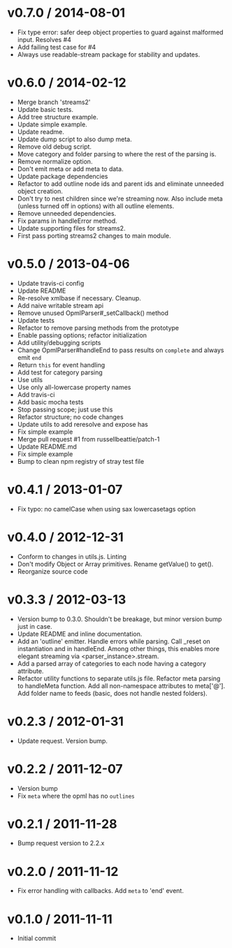 
v0.7.0 / 2014-08-01
==================

 * Fix type error: safer deep object properties to guard against malformed input. Resolves #4
 * Add failing test case for #4
 * Always use readable-stream package for stability and updates.

v0.6.0 / 2014-02-12
==================

 * Merge branch 'streams2'
 * Update basic tests.
 * Add tree structure example.
 * Update simple example.
 * Update readme.
 * Update dump script to also dump meta.
 * Remove old debug script.
 * Move category and folder parsing to where the rest of the parsing is.
 * Remove normalize option.
 * Don't emit meta or add meta to data.
 * Update package dependencies
 * Refactor to add outline node ids and parent ids and eliminate unneeded object creation.
 * Don't try to nest children since we're streaming now. Also include meta (unless turned off in options) with all outline elements.
 * Remove unneeded dependencies.
 * Fix params in handleError method.
 * Update supporting files for streams2.
 * First pass porting streams2 changes to main module.

v0.5.0 / 2013-04-06
==================

  * Update travis-ci config
  * Update README
  * Re-resolve xmlbase if necessary. Cleanup.
  * Add naive writable stream api
  * Remove unused OpmlParser#_setCallback() method
  * Update tests
  * Refactor to remove parsing methods from the prototype
  * Enable passing options; refactor initialization
  * Add utility/debugging scripts
  * Change OpmlParser#handleEnd to pass results on `complete` and always emit `end`
  * Return `this` for event handling
  * Add test for category parsing
  * Use utils
  * Use only all-lowercase property names
  * Add travis-ci
  * Add basic mocha tests
  * Stop passing scope; just use this
  * Refactor structure; no code changes
  * Update utils to add reresolve and expose has
  * Fix simple example
  * Merge pull request #1 from russellbeattie/patch-1
  * Update README.md
  * Fix simple example
  * Bump to clean npm registry of stray test file

v0.4.1 / 2013-01-07
==================

  * Fix typo: no camelCase when using sax lowercasetags option

v0.4.0 / 2012-12-31
==================

  * Conform to changes in utils.js. Linting
  * Don't modify Object or Array primitives. Rename getValue() to get().
  * Reorganize source code

v0.3.3 / 2012-03-13
==================

  * Version bump to 0.3.0. Shouldn't be breakage, but minor version bump just in case.
  * Update README and inline documentation.
  * Add an 'outline' emitter. Handle errors while parsing. Call _reset on instantiation and in handleEnd. Among other things, this enables more elegant streaming via <parser_instance>.stream.
  * Add a parsed array of categories to each node having a category attribute.
  * Refactor utility functions to separate utils.js file. Refactor meta parsing to handleMeta function. Add all non-namespace attributes to meta['@']. Add folder name to feeds (basic, does not handle nested folders).

v0.2.3 / 2012-01-31
==================

  * Update request. Version bump.

v0.2.2 / 2011-12-07
==================

  * Version bump
  * Fix `meta` where the opml has no `outlines`

v0.2.1 / 2011-11-28
==================

  * Bump request version to 2.2.x

v0.2.0 / 2011-11-12
==================

  * Fix error handling with callbacks. Add `meta` to 'end' event.

v0.1.0 / 2011-11-11
==================

  * Initial commit
